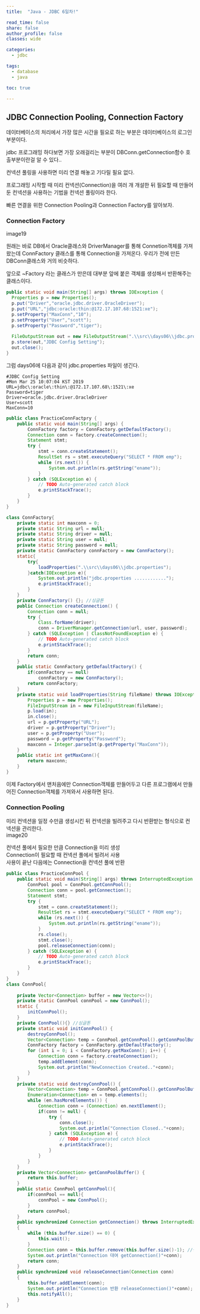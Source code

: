 ```yaml
---
title:  "Java - JDBC 6일차!"

read_time: false
share: false
author_profile: false
classes: wide

categories:
  - jdbc

tags:
  - database
  - java

toc: true

---
```


## JDBC Connection Pooling, Connection Factory 

데이터베이스의 처리에서 가장 많은 시간을 필요로 하는 부분은 데이터베이스의 로그인 부분이다.

jdbc 프로그래밍 하다보면 가장 오래걸리는 부분이 DBConn.getConnection함수 호출부분이란걸 알 수 있다..

컨넥션 풀링을 사용하면 미리 연결 해놓고 기다릴 필요 없다.

프로그래밍 시작할 때 미리 컨넥션(Connection)을 여러 개 개설한 뒤 필요할 때 만들어 둔 컨넥션을 사용하는 기법을 컨넥션 풀링이라 한다.

빠른 연결을 위한 Connection Pooling과 Connection Factory를 알아보자.  


### Connection Factory  

image19

원래는 바로 DB에서 Oracle클래스와 DriverManager를 통해 Connetion객체를 가져왔는데 ConnFactory 클래스를 통해 Connection을 가져온다. 
우리가 전에 만든 DBConn클래스와 거의 비슷하다.

앞으로 ~Factory 라는 클래스가 만은데 대부분 앞에 붙은 객체를 생성해서 반환해주는 클래스이다.  

```java
public static void main(String[] args) throws IOException {
  Properties p = new Properties();
  p.put("Driver","oracle.jdbc.driver.OracleDriver");
  p.put("URL","jdbc:oracle:thin:@172.17.107.68:1521:xe");
  p.setProperty("MaxConn","10");
  p.setProperty("User","scott");
  p.setProperty("Password","tiger");
  
  FileOutputStream out = new FileOutputStream(".\\src\\days06\\jdbc.properties");
  p.store(out,"JDBC Config Setting");
  out.close();
}
```

그럼 days06에 다음과 같이 jdbc.properties 파일이 생긴다.  
```
#JDBC Config Setting
#Mon Mar 25 10:07:04 KST 2019
URL=jdbc\:oracle\:thin\:@172.17.107.68\:1521\:xe
Password=tiger
Driver=oracle.jdbc.driver.OracleDriver
User=scott
MaxConn=10
```

```java
public class PracticeConnFactpry {
	public static void main(String[] args) {
		ConnFactory factory = ConnFactory.getDefaultFactory();
		Connection conn = factory.createConnection();
		Statement stmt;
		try {
			stmt = conn.createStatement();
			ResultSet rs = stmt.executeQuery("SELECT * FROM emp");
			while (rs.next()) {
				System.out.println(rs.getString("ename"));
			}
		} catch (SQLException e) {
			// TODO Auto-generated catch block
			e.printStackTrace();
		}
	}
}

class ConnFactory{
	private static int maxconn = 0;
	private static String url = null;
	private static String driver = null;
	private static String user = null;
	private static String password = null;
	private static ConnFactory connFactory = new ConnFactory();
	static{
		try{
			loadProperties(".\\src\\days06\\jdbc.properties");
		}catch(IOException e){
			System.out.println("jdbc.properties ............");
			e.printStackTrace();
		}
	}
	private ConnFactory() {}; //싱글톤
	public Connection createConnection() {
		Connection conn = null;
		try {
			Class.forName(driver);
			conn = DriverManager.getConnection(url, user, password);
		} catch (SQLException | ClassNotFoundException e) {
			// TODO Auto-generated catch block
			e.printStackTrace();
		}
		return conn;
	}
	public static ConnFactory getDefaultFactory() {
		if(connFactory == null)
			connFactory = new ConnFactory();
		return connFactory;
	}
	private static void loadProperties(String fileName) throws IOException {
		Properties p = new Properties();
		FileInputStream in = new FileInputStream(fileName);
		p.load(in);
		in.close();
		url = p.getProperty("URL");
		driver = p.getProperty("Driver");
		user = p.getProperty("User");
		password = p.getProperty("Password");
		maxconn = Integer.parseInt(p.getProperty("MaxConn"));
	}
	public static int getMaxConn(){
		return maxconn;
	}
}
```

이제 Factory에서 맨처음에만 Connection객체를 만들어두고 다른 프로그램에서 만들어진 Connection객체를 가져와서 사용하면 된다.




### Connection Pooling

미리 컨넥션을 일정 수만큼 생성시킨 뒤 컨넥션을 빌려주고 다시 반환받는 형식으로 컨넥션을 관리한다.   
image20  

컨넥션 풀에서 필요한 만큼 Connection을 미리 생성  
Connection이 필요할 때 컨넥션 풀에서 빌려서 사용  
사용이 끝난 다음에는 Connection을 컨넥션 풀에 반환  

```java
public class PracticeConnPool {
	public static void main(String[] args) throws InterruptedException {
		ConnPool pool = ConnPool.getConnPool();
		Connection conn = pool.getConnection();
		Statement stmt;
		try {
			stmt = conn.createStatement();
			ResultSet rs = stmt.executeQuery("SELECT * FROM emp");
			while (rs.next()) {
				System.out.println(rs.getString("ename"));
			}
			rs.close();
			stmt.close();
			pool.releaseConnection(conn);
		} catch (SQLException e) {
			// TODO Auto-generated catch block
			e.printStackTrace();
		}
	}
} 
class ConnPool{
	
	private Vector<Connection> buffer = new Vector<>();
    private static ConnPool connPool = new ConnPool();
    static {
    	initConnPool();
    }
    private ConnPool(){} //싱글톤
    private static void initConnPool() {
    	destroyConnPool();
    	Vector<Connection> temp = ConnPool.getConnPool().getConnPoolBuffer();
    	ConnFactory factory = ConnFactory.getDefaultFactory();
    	for (int i = 0; i < ConnFactory.getMaxConn(); i++) {
			Connection conn = factory.createConnection();
			temp.addElement(conn);
			System.out.println("NewConnection Created.."+conn);
		}
	}
	private static void destroyConnPool() {
		Vector<Connection> temp = ConnPool.getConnPool().getConnPoolBuffer();
		Enumeration<Connection> en = temp.elements();
		while (en.hasMoreElements()) {
			Connection conn = (Connection) en.nextElement();
			if(conn != null) {
				try {
					conn.close();
					System.out.println("Connection Closed.."+conn);
				} catch (SQLException e) {
					// TODO Auto-generated catch block
					e.printStackTrace();
				}
			}
		}
	}
	private Vector<Connection> getConnPoolBuffer() {
		return this.buffer;
	}
	public static ConnPool getConnPool(){
        if(connPool == null){
            connPool = new ConnPool();
        }
        return connPool;
    }
    public synchronized Connection getConnection() throws InterruptedException
    {
    	while (this.buffer.size() == 0) {
			this.wait();
		}
    	Connection conn = this.buffer.remove(this.buffer.size()-1); //맨끝의 Connection 대여
    	System.out.println("Connection 대여 getConnection()"+conn);
    	return conn;
    }
    public synchronized void releaseConnection(Connection conn)
    {
    	this.buffer.addElement(conn);
    	System.out.println("Connection 반환 releaseConnection()"+conn);
    	this.notifyAll();
    }
}
```


